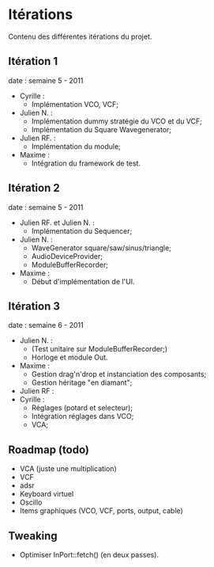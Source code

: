 Itérations
==========

Contenu des différentes itérations du projet.

Itération 1
-----------
date : semaine 5 - 2011

- Cyrille :
    - Implémentation VCO, VCF;
- Julien N. :
    - Implémentation dummy stratégie du VCO et du VCF;
    - Implémentation du Square Wavegenerator;
- Julien RF. :
    - Implémentation du module;
- Maxime :
    - Intégration du framework de test.

Itération 2
-----------
date : semaine 5 - 2011

- Julien RF. et Julien N. :
    - Implémentation du Sequencer;
- Julien N. :
    - WaveGenerator square/saw/sinus/triangle;
    - AudioDeviceProvider;
    - ModuleBufferRecorder;
- Maxime :
    - Début d'implémentation de l'UI.

Itération 3
-----------
date : semaine 6 - 2011

- Julien N. :
    - (Test unitaire sur ModuleBufferRecorder;)
    - Horloge et module Out.
- Maxime :
    - Gestion drag'n'drop et instanciation des composants;
    - Gestion héritage "en diamant";
- Julien RF :
- Cyrille :
    - Réglages (potard et selecteur);
    - Intégration réglages dans VCO;
    - VCA;

Roadmap (todo)
---------
- VCA (juste une multiplication)
- VCF
- adsr
- Keyboard virtuel
- Oscillo
- Items graphiques (VCO, VCF, ports, output, cable)

Tweaking
----------
- Optimiser InPort::fetch() (en deux passes).